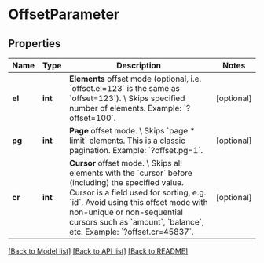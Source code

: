 # OffsetParameter

## Properties
Name | Type | Description | Notes
------------ | ------------- | ------------- | -------------
**el** | **int** | **Elements** offset mode (optional, i.e. &#x60;offset.el&#x3D;123&#x60; is the same as &#x60;offset&#x3D;123&#x60;). \\ Skips specified number of elements.  Example: &#x60;?offset&#x3D;100&#x60;. | [optional] 
**pg** | **int** | **Page** offset mode. \\ Skips &#x60;page * limit&#x60; elements. This is a classic pagination.  Example: &#x60;?offset.pg&#x3D;1&#x60;. | [optional] 
**cr** | **int** | **Cursor** offset mode. \\ Skips all elements with the &#x60;cursor&#x60; before (including) the specified value. Cursor is a field used for sorting, e.g. &#x60;id&#x60;. Avoid using this offset mode with non-unique or non-sequential cursors such as &#x60;amount&#x60;, &#x60;balance&#x60;, etc.  Example: &#x60;?offset.cr&#x3D;45837&#x60;. | [optional] 

[[Back to Model list]](../README.md#documentation-for-models) [[Back to API list]](../README.md#documentation-for-api-endpoints) [[Back to README]](../README.md)

